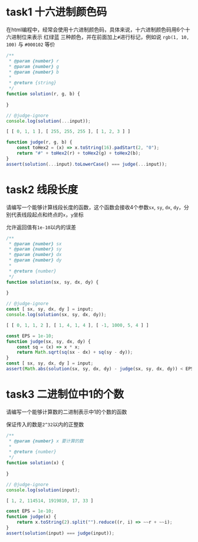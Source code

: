 # task1 十六进制颜色码

在html编程中，经常会使用十六进制颜色码，具体来说，十六进制颜色码用6个十六进制位来表示 红绿蓝 三种颜色，并在前面加上`#`进行标记，例如说 `rgb(1, 10, 100)` 与 `#000102` 等价

```js init
/**
 * @param {number} r
 * @param {number} g
 * @param {number} b
 *
 * @return {string}
 */
function solution(r, g, b) {
    
}

// @judge-ignore
console.log(solution(...input));
```

```js input
[ [ 0, 1, 1 ], [ 255, 255, 255 ], [ 1, 2, 3 ] ]
```

```js judger
function judge(r, g, b) {
    const toHex2 = (x) => x.toString(16).padStart(2, "0");
    return "#" + toHex2(r) + toHex2(g) + toHex2(b);
}
assert(solution(...input).toLowerCase() === judge(...input));
```

# task2 线段长度

请编写一个能够计算线段长度的函数，这个函数会接收4个参数`sx`, `sy`, `dx`, `dy`，分别代表线段起点和终点的`x`，`y`坐标

允许返回值有`1e-10`以内的误差

```js init
/**
 * @param {number} sx 
 * @param {number} sy 
 * @param {number} dx 
 * @param {number} dy 
 *
 * @return {number}
 */
function solution(sx, sy, dx, dy) {
    
}

// @judge-ignore
const [ sx, sy, dx, dy ] = input;
console.log(solution(sx, sy, dx, dy));
```

```js input
[ [ 0, 1, 1, 2 ], [ 1, 4, 1, 4 ], [ -1, 1000, 5, 4 ] ]
```

```js judger
const EPS = 1e-10;
function judge(sx, sy, dx, dy) {
    const sq = (x) => x * x;
    return Math.sqrt(sq(sx - dx) + sq(sy - dy));
}
const [ sx, sy, dx, dy ] = input; 
assert(Math.abs(solution(sx, sy, dx, dy) - judge(sx, sy, dx, dy)) < EPS);
```

# task3 二进制位中1的个数

请编写一个能够计算数的二进制表示中1的个数的函数

保证传入的数是`2^32`以内的正整数

```js init
/**
 * @param {number} x 要计算的数
 *
 * @return {number}
 */
function solution(x) {
    
}

// @judge-ignore
console.log(solution(input);
```

```js input
[ 1, 2, 114514, 1919810, 17, 33 ]
```

```js judger
const EPS = 1e-10;
function judge(x) {
    return x.toString(2).split("").reduce((r, i) => ~~r + ~~i);
} 
assert(solution(input) === judge(input));
```
